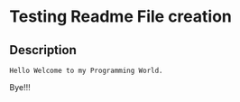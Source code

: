 # Testing Readme File creation

## Description

```
Hello Welcome to my Programming World.

```
Bye!!!
